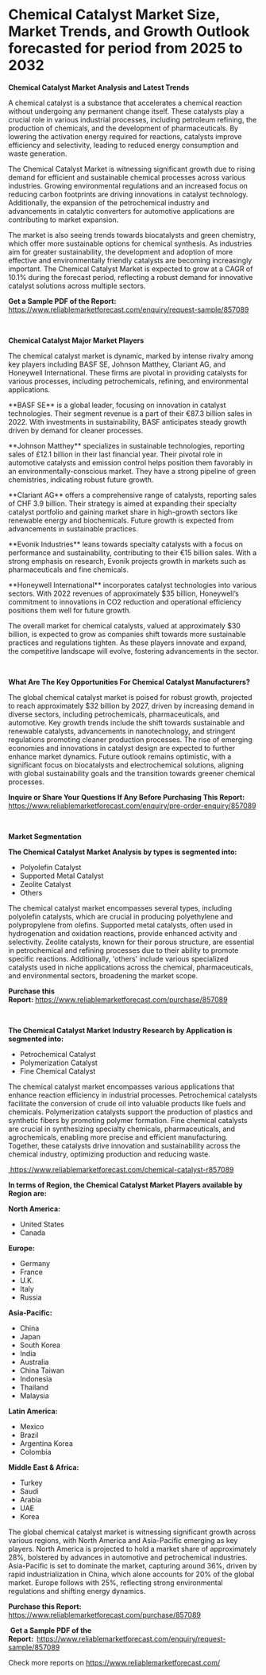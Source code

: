 <p><h1>Chemical Catalyst Market Size, Market Trends, and Growth Outlook forecasted for period from 2025 to 2032</h1></p><p><strong>Chemical Catalyst Market Analysis and Latest Trends</strong></p>
<p><p>A chemical catalyst is a substance that accelerates a chemical reaction without undergoing any permanent change itself. These catalysts play a crucial role in various industrial processes, including petroleum refining, the production of chemicals, and the development of pharmaceuticals. By lowering the activation energy required for reactions, catalysts improve efficiency and selectivity, leading to reduced energy consumption and waste generation.</p><p>The Chemical Catalyst Market is witnessing significant growth due to rising demand for efficient and sustainable chemical processes across various industries. Growing environmental regulations and an increased focus on reducing carbon footprints are driving innovations in catalyst technology. Additionally, the expansion of the petrochemical industry and advancements in catalytic converters for automotive applications are contributing to market expansion.</p><p>The market is also seeing trends towards biocatalysts and green chemistry, which offer more sustainable options for chemical synthesis. As industries aim for greater sustainability, the development and adoption of more effective and environmentally friendly catalysts are becoming increasingly important. The Chemical Catalyst Market is expected to grow at a CAGR of 10.1% during the forecast period, reflecting a robust demand for innovative catalyst solutions across multiple sectors.</p></p>
<p><strong>Get a Sample PDF of the Report:&nbsp;</strong> <a href="https://www.reliablemarketforecast.com/enquiry/request-sample/857089?utm_campaign=2803&utm_medium=2&utm_source=Github&utm_content=ia&utm_term=31032025&utm_id=chemical-catalyst">https://www.reliablemarketforecast.com/enquiry/request-sample/857089</a></p>
<p>&nbsp;</p>
<p><strong>Chemical Catalyst Major Market Players</strong></p>
<p><p>The chemical catalyst market is dynamic, marked by intense rivalry among key players including BASF SE, Johnson Matthey, Clariant AG, and Honeywell International. These firms are pivotal in providing catalysts for various processes, including petrochemicals, refining, and environmental applications.</p><p>**BASF SE** is a global leader, focusing on innovation in catalyst technologies. Their segment revenue is a part of their €87.3 billion sales in 2022. With investments in sustainability, BASF anticipates steady growth driven by demand for cleaner processes.</p><p>**Johnson Matthey** specializes in sustainable technologies, reporting sales of £12.1 billion in their last financial year. Their pivotal role in automotive catalysts and emission control helps position them favorably in an environmentally-conscious market. They have a strong pipeline of green chemistries, indicating robust future growth.</p><p>**Clariant AG** offers a comprehensive range of catalysts, reporting sales of CHF 3.9 billion. Their strategy is aimed at expanding their specialty catalyst portfolio and gaining market share in high-growth sectors like renewable energy and biochemicals. Future growth is expected from advancements in sustainable practices.</p><p>**Evonik Industries** leans towards specialty catalysts with a focus on performance and sustainability, contributing to their €15 billion sales. With a strong emphasis on research, Evonik projects growth in markets such as pharmaceuticals and fine chemicals.</p><p>**Honeywell International** incorporates catalyst technologies into various sectors. With 2022 revenues of approximately $35 billion, Honeywell’s commitment to innovations in CO2 reduction and operational efficiency positions them well for future growth.</p><p>The overall market for chemical catalysts, valued at approximately $30 billion, is expected to grow as companies shift towards more sustainable practices and regulations tighten. As these players innovate and expand, the competitive landscape will evolve, fostering advancements in the sector.</p></p>
<p>&nbsp;</p>
<p><strong>What Are The Key Opportunities For Chemical Catalyst Manufacturers?</strong></p>
<p><p>The global chemical catalyst market is poised for robust growth, projected to reach approximately $32 billion by 2027, driven by increasing demand in diverse sectors, including petrochemicals, pharmaceuticals, and automotive. Key growth trends include the shift towards sustainable and renewable catalysts, advancements in nanotechnology, and stringent regulations promoting cleaner production processes. The rise of emerging economies and innovations in catalyst design are expected to further enhance market dynamics. Future outlook remains optimistic, with a significant focus on biocatalysts and electrochemical solutions, aligning with global sustainability goals and the transition towards greener chemical processes.</p></p>
<p><strong>Inquire or Share Your Questions If Any Before Purchasing This Report:</strong> <a href="https://www.reliablemarketforecast.com/enquiry/pre-order-enquiry/857089?utm_campaign=2803&utm_medium=2&utm_source=Github&utm_content=ia&utm_term=31032025&utm_id=chemical-catalyst">https://www.reliablemarketforecast.com/enquiry/pre-order-enquiry/857089</a></p>
<p>&nbsp;</p>
<p><strong>Market Segmentation</strong></p>
<p><strong>The Chemical Catalyst Market Analysis by types is segmented into:</strong></p>
<p><ul><li>Polyolefin Catalyst</li><li>Supported Metal Catalyst</li><li>Zeolite Catalyst</li><li>Others</li></ul></p>
<p><p>The chemical catalyst market encompasses several types, including polyolefin catalysts, which are crucial in producing polyethylene and polypropylene from olefins. Supported metal catalysts, often used in hydrogenation and oxidation reactions, provide enhanced activity and selectivity. Zeolite catalysts, known for their porous structure, are essential in petrochemical and refining processes due to their ability to promote specific reactions. Additionally, 'others' include various specialized catalysts used in niche applications across the chemical, pharmaceuticals, and environmental sectors, broadening the market scope.</p></p>
<p><strong>Purchase this Report:&nbsp;</strong><a href="https://www.reliablemarketforecast.com/purchase/857089?utm_campaign=2803&utm_medium=2&utm_source=Github&utm_content=ia&utm_term=31032025&utm_id=chemical-catalyst">https://www.reliablemarketforecast.com/purchase/857089</a></p>
<p>&nbsp;</p>
<p><strong>The Chemical Catalyst Market Industry Research by Application is segmented into:</strong></p>
<p><ul><li>Petrochemical Catalyst</li><li>Polymerization Catalyst</li><li>Fine Chemical Catalyst</li></ul></p>
<p><p>The chemical catalyst market encompasses various applications that enhance reaction efficiency in industrial processes. Petrochemical catalysts facilitate the conversion of crude oil into valuable products like fuels and chemicals. Polymerization catalysts support the production of plastics and synthetic fibers by promoting polymer formation. Fine chemical catalysts are crucial in synthesizing specialty chemicals, pharmaceuticals, and agrochemicals, enabling more precise and efficient manufacturing. Together, these catalysts drive innovation and sustainability across the chemical industry, optimizing production and reducing waste.</p></p>
<p><a href="https://www.reliablemarketforecast.com/chemical-catalyst-r857089?utm_campaign=2803&utm_medium=2&utm_source=Github&utm_content=ia&utm_term=31032025&utm_id=chemical-catalyst">&nbsp;https://www.reliablemarketforecast.com/chemical-catalyst-r857089</a></p>
<p><strong>In terms of Region, the Chemical Catalyst Market Players available by Region are:</strong></p>
<p>
    <p> <strong> North America: </strong>
        <ul>
            <li>United States</li>
            <li>Canada</li>
        </ul>
        </p> 
    <p> <strong> Europe: </strong>
        <ul>
            <li>Germany</li>
            <li>France</li>
            <li>U.K.</li>
            <li>Italy</li>
            <li>Russia</li>
        </ul>
        </p> 
    <p> <strong> Asia-Pacific: </strong>
        <ul>
            <li>China</li>
            <li>Japan</li>
            <li>South Korea</li>
            <li>India</li>
            <li>Australia</li>
            <li>China Taiwan</li>
            <li>Indonesia</li>
            <li>Thailand</li>
            <li>Malaysia</li>
        </ul>
        </p> 
    <p> <strong> Latin America: </strong>
        <ul>
            <li>Mexico</li>
            <li>Brazil</li>
            <li>Argentina Korea</li>
            <li>Colombia</li>
        </ul>
        </p> 
    <p> <strong> Middle East & Africa: </strong>
        <ul>
            <li>Turkey</li>
            <li>Saudi</li>
            <li>Arabia</li>
            <li>UAE</li>
            <li>Korea</li>
        </ul>
    </p>
    </p>
<p><p>The global chemical catalyst market is witnessing significant growth across various regions, with North America and Asia-Pacific emerging as key players. North America is projected to hold a market share of approximately 28%, bolstered by advances in automotive and petrochemical industries. Asia-Pacific is set to dominate the market, capturing around 36%, driven by rapid industrialization in China, which alone accounts for 20% of the global market. Europe follows with 25%, reflecting strong environmental regulations and shifting energy dynamics.</p></p>
<p><strong>Purchase this Report: </strong><a href="https://www.reliablemarketforecast.com/purchase/857089?utm_campaign=2803&utm_medium=2&utm_source=Github&utm_content=ia&utm_term=31032025&utm_id=chemical-catalyst">https://www.reliablemarketforecast.com/purchase/857089</a></p>
<p>&nbsp;<strong>Get a Sample PDF of the Report:&nbsp;&nbsp;</strong><a href="https://www.reliablemarketforecast.com/enquiry/request-sample/857089?utm_campaign=2803&utm_medium=2&utm_source=Github&utm_content=ia&utm_term=31032025&utm_id=chemical-catalyst">https://www.reliablemarketforecast.com/enquiry/request-sample/857089</a></p>
<p><strong></strong></p>
<p>Check more reports on <a href="https://www.reliablemarketforecast.com/?utm_campaign=2803&utm_medium=2&utm_source=Github&utm_content=ia&utm_term=31032025&utm_id=chemical-catalyst">https://www.reliablemarketforecast.com/</a></p>